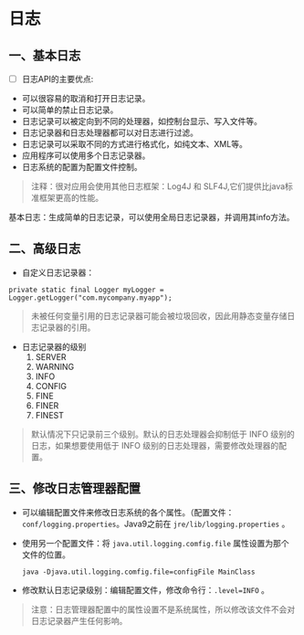 
# 日志

## 一、基本日志

- [ ] 日志API的主要优点:

- 可以很容易的取消和打开日志记录。
- 可以简单的禁止日志记录。
- 日志记录可以被定向到不同的处理器，如控制台显示、写入文件等。
- 日志记录器和日志处理器都可以对日志进行过滤。
- 日志记录可以采取不同的方式进行格式化，如纯文本、XML等。
- 应用程序可以使用多个日志记录器。
- 日志系统的配置为配置文件控制。

> 注释：很对应用会使用其他日志框架：Log4J 和 SLF4J,它们提供比java标准框架更高的性能。

基本日志：生成简单的日志记录，可以使用全局日志记录器，并调用其info方法。



## 二、高级日志 

- 自定义日志记录器：

```
private static final Logger myLogger = Logger.getLogger("com.mycompany.myapp");
```

> 未被任何变量引用的日志记录器可能会被垃圾回收，因此用静态变量存储日志记录器的引用。

- 日志记录器的级别
  1. SERVER
  2. WARNING
  3. INFO
  4. CONFIG
  5. FINE
  6. FINER
  7. FINEST

> 默认情况下只记录前三个级别。默认的日志处理器会抑制低于 INFO 级别的日志，如果想要使用低于 INFO 级别的日志处理器，需要修改处理器的配置。

## 三、修改日志管理器配置

- 可以编辑配置文件来修改日志系统的各个属性。（配置文件： `conf/logging.properties`。Java9之前在 `jre/lib/logging.properties` 。

- 使用另一个配置文件：将 `java.util.logging.comfig.file` 属性设置为那个文件的位置。

  ```
  java -Djava.util.logging.comfig.file=configFile MainClass
  ```

- 修改默认日志记录级别：编辑配置文件，修改命令行：`.level=INFO` 。

> 注意：日志管理器配置中的属性设置不是系统属性，所以修改该文件不会对日志记录器产生任何影响。
